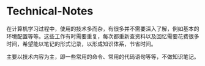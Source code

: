 # Technical-Notes

在计算机学习过程中，使用的技术多而杂，有很多并不需要深入了解，例如基本的环境配置等等。这些工作有时需要重复，每次都重新查资料以及回忆需要花费很多时间，希望能以笔记的形式记录，以形成知识体系，节省时间。

主要以技术内容为主，即一些常用的命令、常用的代码语句等等，不做知识笔记。
